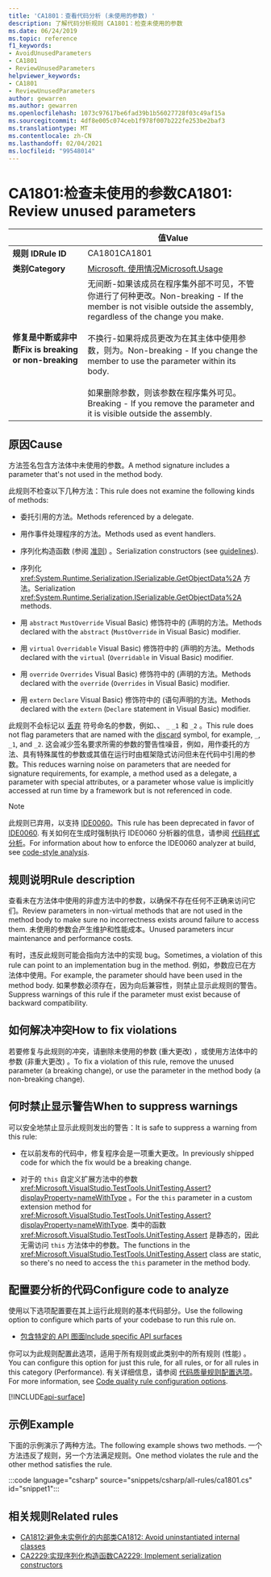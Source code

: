 ```yaml
---
title: 'CA1801：查看代码分析 (未使用的参数) '
description: 了解代码分析规则 CA1801：检查未使用的参数
ms.date: 06/24/2019
ms.topic: reference
f1_keywords:
- AvoidUnusedParameters
- CA1801
- ReviewUnusedParameters
helpviewer_keywords:
- CA1801
- ReviewUnusedParameters
author: gewarren
ms.author: gewarren
ms.openlocfilehash: 1073c97617be6fad39b1b56027728f03c49af15a
ms.sourcegitcommit: 4df8e005c074ceb1f978f007b222fe253be2baf3
ms.translationtype: MT
ms.contentlocale: zh-CN
ms.lasthandoff: 02/04/2021
ms.locfileid: "99548014"
---
```

# <a name="ca1801-review-unused-parameters"></a><span data-ttu-id="2fa58-103">CA1801:检查未使用的参数</span><span class="sxs-lookup"><span data-stu-id="2fa58-103">CA1801: Review unused parameters</span></span>

| | <span data-ttu-id="2fa58-104">值</span><span class="sxs-lookup"><span data-stu-id="2fa58-104">Value</span></span> |
|-|-|
| <span data-ttu-id="2fa58-105">**规则 ID**</span><span class="sxs-lookup"><span data-stu-id="2fa58-105">**Rule ID**</span></span> |<span data-ttu-id="2fa58-106">CA1801</span><span class="sxs-lookup"><span data-stu-id="2fa58-106">CA1801</span></span>|
| <span data-ttu-id="2fa58-107">**类别**</span><span class="sxs-lookup"><span data-stu-id="2fa58-107">**Category**</span></span> |[<span data-ttu-id="2fa58-108">Microsoft. 使用情况</span><span class="sxs-lookup"><span data-stu-id="2fa58-108">Microsoft.Usage</span></span>](usage-warnings.md)|
| <span data-ttu-id="2fa58-109">**修复是中断或非中断**</span><span class="sxs-lookup"><span data-stu-id="2fa58-109">**Fix is breaking or non-breaking**</span></span> |<span data-ttu-id="2fa58-110">无间断-如果该成员在程序集外部不可见，不管你进行了何种更改。</span><span class="sxs-lookup"><span data-stu-id="2fa58-110">Non-breaking - If the member is not visible outside the assembly, regardless of the change you make.</span></span><br/><br/><span data-ttu-id="2fa58-111">不换行-如果将成员更改为在其主体中使用参数，则为。</span><span class="sxs-lookup"><span data-stu-id="2fa58-111">Non-breaking - If you change the member to use the parameter within its body.</span></span><br/><br/><span data-ttu-id="2fa58-112">如果删除参数，则该参数在程序集外可见。</span><span class="sxs-lookup"><span data-stu-id="2fa58-112">Breaking - If you remove the parameter and it is visible outside the assembly.</span></span>|

## <a name="cause"></a><span data-ttu-id="2fa58-113">原因</span><span class="sxs-lookup"><span data-stu-id="2fa58-113">Cause</span></span>

<span data-ttu-id="2fa58-114">方法签名包含方法体中未使用的参数。</span><span class="sxs-lookup"><span data-stu-id="2fa58-114">A method signature includes a parameter that's not used in the method body.</span></span>

<span data-ttu-id="2fa58-115">此规则不检查以下几种方法：</span><span class="sxs-lookup"><span data-stu-id="2fa58-115">This rule does not examine the following kinds of methods:</span></span>

- <span data-ttu-id="2fa58-116">委托引用的方法。</span><span class="sxs-lookup"><span data-stu-id="2fa58-116">Methods referenced by a delegate.</span></span>

- <span data-ttu-id="2fa58-117">用作事件处理程序的方法。</span><span class="sxs-lookup"><span data-stu-id="2fa58-117">Methods used as event handlers.</span></span>

- <span data-ttu-id="2fa58-118">序列化构造函数 (参阅 [准则](../../../standard/serialization/serialization-guidelines.md#runtime-serialization)) 。</span><span class="sxs-lookup"><span data-stu-id="2fa58-118">Serialization constructors (see [guidelines](../../../standard/serialization/serialization-guidelines.md#runtime-serialization)).</span></span>

- <span data-ttu-id="2fa58-119">序列化 <xref:System.Runtime.Serialization.ISerializable.GetObjectData%2A> 方法。</span><span class="sxs-lookup"><span data-stu-id="2fa58-119">Serialization <xref:System.Runtime.Serialization.ISerializable.GetObjectData%2A> methods.</span></span>

- <span data-ttu-id="2fa58-120">用 `abstract` `MustOverride` Visual Basic) 修饰符中的 (声明的方法。</span><span class="sxs-lookup"><span data-stu-id="2fa58-120">Methods declared with the `abstract` (`MustOverride` in Visual Basic) modifier.</span></span>

- <span data-ttu-id="2fa58-121">用 `virtual` `Overridable` Visual Basic) 修饰符中的 (声明的方法。</span><span class="sxs-lookup"><span data-stu-id="2fa58-121">Methods declared with the `virtual` (`Overridable` in Visual Basic) modifier.</span></span>

- <span data-ttu-id="2fa58-122">用 `override` `Overrides` Visual Basic) 修饰符中的 (声明的方法。</span><span class="sxs-lookup"><span data-stu-id="2fa58-122">Methods declared with the `override` (`Overrides` in Visual Basic) modifier.</span></span>

- <span data-ttu-id="2fa58-123">用 `extern` `Declare` Visual Basic) 修饰符中的 (语句声明的方法。</span><span class="sxs-lookup"><span data-stu-id="2fa58-123">Methods declared with the `extern` (`Declare` statement in Visual Basic) modifier.</span></span>

<span data-ttu-id="2fa58-124">此规则不会标记以 [丢弃](../../../csharp/discards.md) 符号命名的参数，例如、、 `_` `_1` 和 `_2` 。</span><span class="sxs-lookup"><span data-stu-id="2fa58-124">This rule does not flag parameters that are named with the [discard](../../../csharp/discards.md) symbol, for example, `_`, `_1`, and `_2`.</span></span> <span data-ttu-id="2fa58-125">这会减少签名要求所需的参数的警告性噪音，例如，用作委托的方法、具有特殊属性的参数或其值在运行时由框架隐式访问但未在代码中引用的参数。</span><span class="sxs-lookup"><span data-stu-id="2fa58-125">This reduces warning noise on parameters that are needed for signature requirements, for example, a method used as a delegate, a parameter with special attributes, or a parameter whose value is implicitly accessed at run time by a framework but is not referenced in code.</span></span>

> [!NOTE]
> <span data-ttu-id="2fa58-126">此规则已弃用，以支持 [IDE0060](../style-rules/ide0060.md)。</span><span class="sxs-lookup"><span data-stu-id="2fa58-126">This rule has been deprecated in favor of [IDE0060](../style-rules/ide0060.md).</span></span> <span data-ttu-id="2fa58-127">有关如何在生成时强制执行 IDE0060 分析器的信息，请参阅 [代码样式分析](../overview.md#code-style-analysis)。</span><span class="sxs-lookup"><span data-stu-id="2fa58-127">For information about how to enforce the IDE0060 analyzer at build, see [code-style analysis](../overview.md#code-style-analysis).</span></span>

## <a name="rule-description"></a><span data-ttu-id="2fa58-128">规则说明</span><span class="sxs-lookup"><span data-stu-id="2fa58-128">Rule description</span></span>

<span data-ttu-id="2fa58-129">查看未在方法体中使用的非虚方法中的参数，以确保不存在任何不正确来访问它们。</span><span class="sxs-lookup"><span data-stu-id="2fa58-129">Review parameters in non-virtual methods that are not used in the method body to make sure no incorrectness exists around failure to access them.</span></span> <span data-ttu-id="2fa58-130">未使用的参数会产生维护和性能成本。</span><span class="sxs-lookup"><span data-stu-id="2fa58-130">Unused parameters incur maintenance and performance costs.</span></span>

<span data-ttu-id="2fa58-131">有时，违反此规则可能会指向方法中的实现 bug。</span><span class="sxs-lookup"><span data-stu-id="2fa58-131">Sometimes, a violation of this rule can point to an implementation bug in the method.</span></span> <span data-ttu-id="2fa58-132">例如，参数应已在方法体中使用。</span><span class="sxs-lookup"><span data-stu-id="2fa58-132">For example, the parameter should have been used in the method body.</span></span> <span data-ttu-id="2fa58-133">如果参数必须存在，因为向后兼容性，则禁止显示此规则的警告。</span><span class="sxs-lookup"><span data-stu-id="2fa58-133">Suppress warnings of this rule if the parameter must exist because of backward compatibility.</span></span>

## <a name="how-to-fix-violations"></a><span data-ttu-id="2fa58-134">如何解决冲突</span><span class="sxs-lookup"><span data-stu-id="2fa58-134">How to fix violations</span></span>

<span data-ttu-id="2fa58-135">若要修复与此规则的冲突，请删除未使用的参数 (重大更改) ，或使用方法体中的参数 (非重大更改) 。</span><span class="sxs-lookup"><span data-stu-id="2fa58-135">To fix a violation of this rule, remove the unused parameter (a breaking change), or use the parameter in the method body (a non-breaking change).</span></span>

## <a name="when-to-suppress-warnings"></a><span data-ttu-id="2fa58-136">何时禁止显示警告</span><span class="sxs-lookup"><span data-stu-id="2fa58-136">When to suppress warnings</span></span>

<span data-ttu-id="2fa58-137">可以安全地禁止显示此规则发出的警告：</span><span class="sxs-lookup"><span data-stu-id="2fa58-137">It is safe to suppress a warning from this rule:</span></span>

- <span data-ttu-id="2fa58-138">在以前发布的代码中，修复程序会是一项重大更改。</span><span class="sxs-lookup"><span data-stu-id="2fa58-138">In previously shipped code for which the fix would be a breaking change.</span></span>

- <span data-ttu-id="2fa58-139">对于的 `this` 自定义扩展方法中的参数 <xref:Microsoft.VisualStudio.TestTools.UnitTesting.Assert?displayProperty=nameWithType> 。</span><span class="sxs-lookup"><span data-stu-id="2fa58-139">For the `this` parameter in a custom extension method for <xref:Microsoft.VisualStudio.TestTools.UnitTesting.Assert?displayProperty=nameWithType>.</span></span> <span data-ttu-id="2fa58-140">类中的函数 <xref:Microsoft.VisualStudio.TestTools.UnitTesting.Assert> 是静态的，因此无需访问 `this` 方法体中的参数。</span><span class="sxs-lookup"><span data-stu-id="2fa58-140">The functions in the <xref:Microsoft.VisualStudio.TestTools.UnitTesting.Assert> class are static, so there's no need to access the `this` parameter in the method body.</span></span>

## <a name="configure-code-to-analyze"></a><span data-ttu-id="2fa58-141">配置要分析的代码</span><span class="sxs-lookup"><span data-stu-id="2fa58-141">Configure code to analyze</span></span>

<span data-ttu-id="2fa58-142">使用以下选项配置要在其上运行此规则的基本代码部分。</span><span class="sxs-lookup"><span data-stu-id="2fa58-142">Use the following option to configure which parts of your codebase to run this rule on.</span></span>

- [<span data-ttu-id="2fa58-143">包含特定的 API 图面</span><span class="sxs-lookup"><span data-stu-id="2fa58-143">Include specific API surfaces</span></span>](#include-specific-api-surfaces)

<span data-ttu-id="2fa58-144">你可以为此规则配置此选项，适用于所有规则或此类别中的所有规则 (性能) 。</span><span class="sxs-lookup"><span data-stu-id="2fa58-144">You can configure this option for just this rule, for all rules, or for all rules in this category (Performance).</span></span> <span data-ttu-id="2fa58-145">有关详细信息，请参阅 [代码质量规则配置选项](../code-quality-rule-options.md)。</span><span class="sxs-lookup"><span data-stu-id="2fa58-145">For more information, see [Code quality rule configuration options](../code-quality-rule-options.md).</span></span>

[!INCLUDE[api-surface](~/includes/code-analysis/api-surface.md)]

## <a name="example"></a><span data-ttu-id="2fa58-146">示例</span><span class="sxs-lookup"><span data-stu-id="2fa58-146">Example</span></span>

<span data-ttu-id="2fa58-147">下面的示例演示了两种方法。</span><span class="sxs-lookup"><span data-stu-id="2fa58-147">The following example shows two methods.</span></span> <span data-ttu-id="2fa58-148">一个方法违反了规则，另一个方法满足规则。</span><span class="sxs-lookup"><span data-stu-id="2fa58-148">One method violates the rule and the other method satisfies the rule.</span></span>

:::code language="csharp" source="snippets/csharp/all-rules/ca1801.cs" id="snippet1":::

## <a name="related-rules"></a><span data-ttu-id="2fa58-149">相关规则</span><span class="sxs-lookup"><span data-stu-id="2fa58-149">Related rules</span></span>

- [<span data-ttu-id="2fa58-150">CA1812:避免未实例化的内部类</span><span class="sxs-lookup"><span data-stu-id="2fa58-150">CA1812: Avoid uninstantiated internal classes</span></span>](ca1812.md)
- [<span data-ttu-id="2fa58-151">CA2229:实现序列化构造函数</span><span class="sxs-lookup"><span data-stu-id="2fa58-151">CA2229: Implement serialization constructors</span></span>](ca2229.md)
